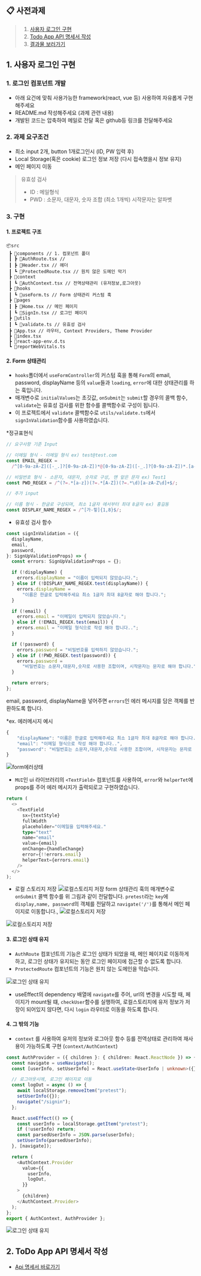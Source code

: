 ## 📋 사전과제

> 1. [사용자 로그인 구현](https://github.com/ohtaekwon/pretest#1-%EC%82%AC%EC%9A%A9%EC%9E%90-%EB%A1%9C%EA%B7%B8%EC%9D%B8-%EA%B5%AC%ED%98%84)
> 2. [Todo App API 명세서 작성](https://github.com/ohtaekwon/pretest#2-todo-app-api-%EB%AA%85%EC%84%B8%EC%84%9C-%EC%9E%91%EC%84%B1)
> 3. [결과물 보러가기](https://pretest-iota.vercel.app/signin)

## 1. 사용자 로그인 구현

### 1. 로그인 컴포넌트 개발

- 아래 요건에 맞춰 사용가능한 framework(react, vue 등) 사용하여 자유롭게 구현해주세요
- README.md 작성해주세요 (과제 관련 내용)
- 개발된 코드는 압축하여 메일로 전달 혹은 github등 링크를 전달해주세요

### 2. 과제 요구조건

- 최소 input 2개, button 1개로그인시 (ID, PW 입력 후)
- Local Storage(혹은 cookie) 로그인 정보 저장 (다시 접속했을시 정보 유지)
- 메인 페이지 이동

> 유효성 검사
>
> - ID : 메일형식
> - PWD : 소문자, 대문자, 숫자 조합 (최소 1개씩) 시작문자는 알파벳

### 3. 구현

#### 1. 프로젝트 구조

```
📦src
 ┣ 📂components // 1. 컴포넌트 폴더
 ┃ ┣ 📜AuthRoute.tsx //
 ┃ ┣ 📜Header.tsx // 헤더
 ┃ ┗ 📜ProtectedRoute.tsx // 원치 않은 도메인 막기
 ┣ 📂context
 ┃ ┗ 📜AuthContext.tsx // 전역상태관리 (유저정보,로그아웃)
 ┣ 📂hooks
 ┃ ┗ 📜useForm.ts // Form 상태관리 커스텀 훅
 ┣ 📂pages
 ┃ ┣ 📜Home.tsx // 메인 페이지
 ┃ ┗ 📜SignIn.tsx // 로그인 페이지
 ┣ 📂utils
 ┃ ┗ 📜validate.ts // 유효성 검사
 ┣ 📜App.tsx // 라우터, Context Providers, Theme Provider
 ┣ 📜index.tsx
 ┣ 📜react-app-env.d.ts
 ┗ 📜reportWebVitals.ts
```

#### 2. Form 상태관리

- `hooks`폴더에서 `useFormController`의 커스텀 훅을 통해 `Form`의 email, password, displayName 등의 `value`들과 `loading`, `error`에 대한 상태관리를 하는 훅입니다.
- 매개변수로 `initialValues`는 초깃값, `onSubmit`는 `submit`할 경우의 콜백 함수, `validate`는 유효성 검사를 위한 함수를 콜백함수로 구성이 됩니다.
- 이 프로젝트에서 `validate` 콜백함수로 `utils/validate.ts`에서 `signInValidation`함수를 사용하였습니다.

\*정규표현식

```ts
// 요구사항 기준 Input

// 이메일 형식 - 이메일 형식 ex) test@test.com
const EMAIL_REGEX =
  /^[0-9a-zA-Z]([-_.]?[0-9a-zA-Z])*@[0-9a-zA-Z]([-_.]?[0-9a-zA-Z])*.[a-zA-Z]{2,3}$/i;

// 비밀번호 형식 - 소문자, 대문자, 숫자로 구성, 맨 앞은 문자 ex) Test1
const PWD_REGEX = /^(?=.*[a-z])(?=.*[A-Z])(?=.*\d)[a-zA-Z\d]+$/;

// 추가 input

// 이름 형식 - 한글로 구성되며, 최소 1글자 에서부터 최대 8글자 ex) 홍길동
const DISPLAY_NAME_REGEX = /^[가-힣]{1,8}$/;
```

- 유효성 검사 함수

```ts
const signInValidation = ({
  displayName,
  email,
  password,
}: SignUpValidationProps) => {
  const errors: SignUpValidationProps = {};

  if (!displayName) {
    errors.displayName = "이름이 입력되지 않았습니다.";
  } else if (!DISPLAY_NAME_REGEX.test(displayName)) {
    errors.displayName =
      "이름은 한글로 입력해주세요 최소 1글자 최대 8글자로 해야 합니다.";
  }

  if (!email) {
    errors.email = "이메일이 입력되지 않았습니다.";
  } else if (!EMAIL_REGEX.test(email)) {
    errors.email = "이메일 형식으로 작성 해야 합니다..";
  }

  if (!password) {
    errors.password = "비밀번호를 입력하지 않았습니다.";
  } else if (!PWD_REGEX.test(password)) {
    errors.password =
      "비밀번호는 소문자,대문자,숫자로 사용한 조합이며, 시작문자는 문자로 해야 합니다.";
  }

  return errors;
};
```

email, password, displayName을 넣어주면 `errors`인 에러 메시지를 담은 객체를 반환하도록 합니다.

\*ex. 에러메시지 예시

```js
{
    "displayName": "이름은 한글로 입력해주세요 최소 1글자 최대 8글자로 해야 합니다.",
    "email": "이메일 형식으로 작성 해야 합니다..",
    "password": "비밀번호는 소문자,대문자,숫자로 사용한 조합이며, 시작문자는 문자로 해야 합니다."
}

```

![form에러상태](./assets/form1.png)

- `MUI`인 ui 라이브러리의 `<TextField>` 컴포넌트를 사용하여, `error`와 `helperTet`에 props를 주어 에러 메시지가 출력되로고 구현하였습니다.

```ts
return (
  <>
    <TextField
      sx={textStyle}
      fullWidth
      placeholder="이메일을 입력해주세요."
      type="text"
      name="email"
      value={email}
      onChange={handleChange}
      error={!!errors.email}
      helperText={errors.email}
    />
  </>
);
```

- 로컬 스토리지 저장
  ![로컬스토리지 저장](./assets/localstoreage2.png)
  form 상태관리 훅의 매개변수로 `onSubmit` 콜백 함수를 위 그림과 같이 전달합니다. `pretest`라는 `key`에 `display,name, password`의 객체를 전달하고 `navigate('/')`를 통해서 메인 페이지로 이동합니다.,
  ![로컬스토리지 저장](./assets/localstoreage1.png)

![로컬스토리지 저장](./assets/localstoreage.png)

#### 3. 로그인 상태 유지

- `AuthRoute` 컴포넌트의 기능은 로그인 상태가 되었을 때, 메인 페이지로 이동하게 하고, 로그인 상태가 유지되는 동안 로그인 페이지에 접근할 수 없도록 합니다.
- `ProtectedRoute` 컴포넌트의 기능은 원치 않는 도메인을 막습니다.

![로그인 상태 유지](./assets/login.png)

- useEffect의 dependency 배열에 `navigate`를 주어, url의 변경을 시도할 때, 페이지가 mount될 떄, `checkUser`함수를 실행하여, 로컬스토리지에 유저 정보가 저장이 되어있지 않다면, 다시 `login` 라우터로 이동을 하도록 합니다.

#### 4. 그 밖의 기능

- `context` 를 사용하여 유저의 정보와 로그아웃 함수 등를 전역상태로 관리하여 재사용이 가능하도록 구현 (`context/AuthContext`)

```ts
const AuthProvider = ({ children }: { children: React.ReactNode }) => {
  const navigate = useNavigate();
  const [userInfo, setUserInfo] = React.useState<UserInfo | unknown>({});

  // 로그아웃시에, 로그인 페이지로 이동
  const logOut = async () => {
    await localStorage.removeItem("pretest");
    setUserInfo({});
    navigate("/signin");
  };

  React.useEffect(() => {
    const userInfo = localStorage.getItem("pretest");
    if (!userInfo) return;
    const parsedUserInfo = JSON.parse(userInfo);
    setUserInfo(parsedUserInfo);
  }, [navigate]);

  return (
    <AuthContext.Provider
      value={{
        userInfo,
        logOut,
      }}
    >
      {children}
    </AuthContext.Provider>
  );
};
export { AuthContext, AuthProvider };
```

![로그인 상태 유지](./assets/finish.png)

## 2. ToDo App API 명세서 작성

- [Api 명세서 바로가기](https://github.com/ohtaekwon/pretest/wiki)
